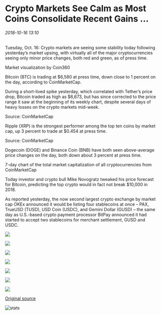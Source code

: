 # Crypto Markets See Calm as Most Coins Consolidate Recent Gains ...

###### 2018-10-16 13:10

Tuesday, Oct. 16: Crypto markets are seeing some stability today following yesterday’s market upsing, with virtually all of the major cryptocurrencies seeing only minor price changes, both red and green, as of press time.

Market visualization by Coin360

Bitcoin (BTC) is trading at $6,580 at press time, down close to 1 percent on the day, according to CoinMarketCap.

During a short-lived spike yesterday, which correlated with Tether’s price drop, Bitcoin traded as high as $6,673, but has since corrected to the price range it saw at the beginning of its weekly chart, despite several days of heavy losses on the crypto markets mid-week.

Source: CoinMarketCap

Ripple (XRP) is the strongest performer among the top ten coins by market cap, up 3 percent to trade at $0.454 at press time.

Source: CoinMarketCap

Dogecoin (DOGE) and Binance Coin (BNB) have both seen above-average price changes on the day, both down about 3 percent at press time.

7-day chart of the total market capitalization of all cryptocurrencies from CoinMarketCap

Today investor and crypto bull Mike Novogratz tweaked his price forecast for Bitcoin, predicting the top crypto would in fact not break $10,000 in 2018.

As reported yesterday, the now second largest crypto exchange by market cap OKEx announced it would be listing four stablecoins at once – PAX, TrueUSD (TUSD), USD Coin (USDC), and Gemini Dollar (GUSD) – the same day as U.S.-based crypto payment processor BitPay announced it had started to accept two stablecoins for merchant settlement, GUSD and USDC.

![](https://s3.cointelegraph.com/storage/uploads/view/eeb3f085fc181a5adc82e9ec3ebe9dcc.png)

![](https://s3.cointelegraph.com/storage/uploads/view/c89dc22365399667cdfa3c3c53093b9d.png)

![](https://s3.cointelegraph.com/storage/uploads/view/8c9d4a083e13e2dca0ce3fe175a83e27.png)

![](https://s3.cointelegraph.com/storage/uploads/view/aaabf9f8224ec033d96a441e68698ad0.png)

![](https://s3.cointelegraph.com/storage/uploads/view/7c60291924cbb98d3bf7d8a8399a6e1b.png)

![](https://s3.cointelegraph.com/storage/uploads/view/2565de642836a3e42cbb1a673384491f.png)

![](https://s3.cointelegraph.com/storage/uploads/view/ee855b49ffee29d3696f9f4a3c430831.png)

[Original source](https://cointelegraph.com/news/crypto-markets-see-calm-as-most-coins-consolidate-recent-gains)

![stats](https://c.statcounter.com/11760860/0/a89fa40b/1/ "stats")